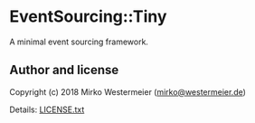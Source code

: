 EventSourcing::Tiny
===================

A minimal event sourcing framework.

## Author and license

Copyright (c) 2018 Mirko Westermeier (<mirko@westermeier.de>)

Details: [LICENSE.txt](LICENSE.txt)
